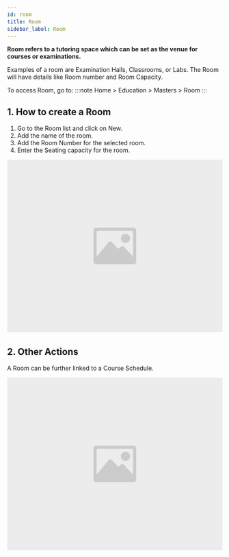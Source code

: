 ```yaml
---
id: room
title: Room
sidebar_label: Room
---
```


**Room refers to a tutoring space which can be set as the venue for courses or examinations.**

Examples of a room are Examination Halls, Classrooms, or Labs. The Room will have details like Room number and Room Capacity.

To access Room, go to:
:::note
Home > Education > Masters > Room
:::

## 1. How to create a Room

1. Go to the Room list and click on New.
1. Add the name of the room.
1. Add the Room Number for the selected room.
1. Enter the Seating capacity for the room.

![image](images/image.jpg)

## 2. Other Actions

A Room can be further linked to a Course Schedule.

![image](images/image.jpg)
